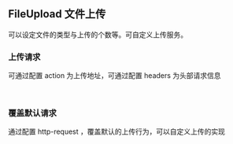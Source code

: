 <div class="demo-header">
<p class="overviewicon">
  <span class="wapi-form-fileupload"/>
</p>

## FileUpload 文件上传

<mobile-uxlink widget-name="Fileupload"></mobile-uxlink>

可以设定文件的类型与上传的个数等。可自定义上传服务。
</div>

### 上传请求

可通过配置 action 为上传地址，可通过配置 headers 为头部请求信息

<mobile-view link="file-upload/upload-request"></mobile-view>

<br>

### 覆盖默认请求

通过配置 http-request ，覆盖默认的上传行为，可以自定义上传的实现

<mobile-view link="file-upload/upload-http-request"></mobile-view>

<br>
